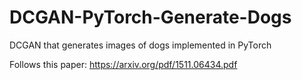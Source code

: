 # DCGAN-PyTorch-Generate-Dogs
DCGAN that generates images of dogs implemented in PyTorch

Follows this paper: https://arxiv.org/pdf/1511.06434.pdf

